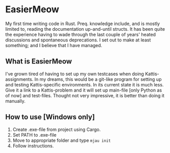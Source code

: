 # EasierMeow
My first time writing code in Rust. Preq. knowledge include, and is mostly limited to, reading the documentation up-and-until structs. It has been quite the experience having to wade through the last couple of years' heated discussions and spontaneous deprecations. I set out to make at least something; and I believe that I have managed.

## What is EasierMeow
I've grown tired of having to set up my own testcases when doing Kattis-assignments. In my dreams, this would be a git-like program for setting up and testing Kattis-specific environments. In its current state it is much less.
Give it a link to a Kattis-problem and it will set up main-file [only Python as of now] and test-files. Thought not very impressive, it is better than doing it manually.

## How to use [Windows only]
1. Create .exe-file from project using Cargo.
2. Set PATH to .exe-file
3. Move to appropriate folder and type `mjau init`
4. Follow instructions.

